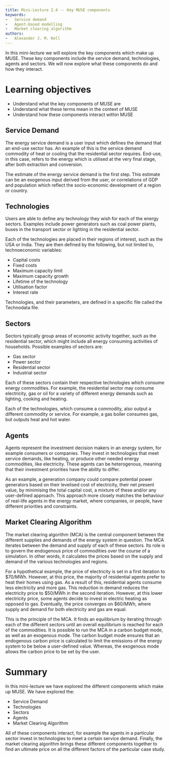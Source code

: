```yaml
---
title: Mini-Lecture 2.4 -- Key MUSE components
keywords:
-   Service demand
-   Agent-based modelling
-   Market clearing algorithm
authors:
-   Alexander J. M. Kell
---
```


In this mini-lecture we will explore the key components which make up MUSE. These key components include the service demand, technologies, agents and sectors. We will now explore what these components do and how they interact.

# Learning objectives

- Understand what the key components of MUSE are
- Understand what these terms mean in the context of MUSE
- Understand how these components interact within MUSE

## Service Demand

The energy service demand is a user input which defines the demand that an end-use sector has. An example of this is the service demand commodity of heat or cooling that the residential sector requires. End-use, in this case, refers to the energy which is utilised at the very final stage, after both extraction and conversion.

The estimate of the energy service demand is the first step. This estimate can be an exogenous input derived from the user, or correlations of GDP and population which reflect the socio-economic development of a region or country.

## Technologies

Users are able to define any technology they wish for each of the energy sectors. Examples include power generators such as coal power plants, buses in the transport sector or lighting in the residential sector.

Each of the technologies are placed in their regions of interest, such as the USA or India. They are then defined by the following, but not limited to, technoeconomic variables:

- Capital costs
- Fixed costs
- Maximum capacity limit
- Maximum capacity growth
- Lifetime of the technology
- Utilisation factor
- Interest rate

Technologies, and their parameters, are defined in a specific file called the Technodata file. 

## Sectors

Sectors typically group areas of economic activity together, such as the residential sector, which might include all energy consuming activities of households. Possible examples of sectors are:

- Gas sector
- Power sector
- Residential sector
- Industrial sector

Each of these sectors contain their respective technologies which consume energy commodities. For example, the residential sector may consume electricity, gas or oil for a variety of different energy demands such as lighting, cooking and heating.

Each of the technologies, which consume a commodity, also output a different commodity or service. For example, a gas boiler consumes gas, but outputs heat and hot water.

## Agents

Agents represent the investment decision makers in an energy system, for example consumers or companies. They invest in technologies that meet service demands, like heating, or produce other needed energy commodities, like electricity. These agents can be heterogenous, meaning that their investment priorities have the ability to differ.

As an example, a generation company could compare potential power generators based on their levelised cost of electricity, their net present value, by minimising the total capital cost, a mixture of these and/or any user-defined approach. This approach more closely matches the behaviour of real-life agents in the energy market, where companies, or people, have different priorities and constraints.

## Market Clearing Algorithm

The market clearing algorithm (MCA) is the central component between the different supplies and demands of the energy system in question. The MCA iterates between the demand and supply of each of these sectors. Its role is to govern the endogenous price of commodities over the course of a simulation. In other words, it calculates the prices based on the supply and demand of the various technologies and regions.

For a hypothetical example, the price of electricity is set in a first iteration to $70/MWh. However, at this price, the majority of residential agents prefer to heat their homes using gas. As a result of this, residential agents consume less electricity and more gas. This reduction in demand reduces the electricity price to $50/MWh in the second iteration. However, at this lower electricity price, some agents decide to invest in electric heating as opposed to gas. Eventually, the price converges on $60/MWh, where supply and demand for both electricity and gas are equal.

This is the principle of the MCA. It finds an equilibrium by iterating through each of the different sectors until an overall equilibrium is reached for each of the commodities. It is possible to run the MCA in a carbon budget mode, as well as an exogenous mode. The carbon budget mode ensures that an endogenous carbon price is calculated to limit the emissions of the energy system to be below a user-defined value. Whereas, the exogenous mode allows the carbon price to be set by the user.


# Summary

In this mini-lecture we have explored the different components which make up MUSE. We have explored the:

- Service Demand
- Technologies
- Sectors
- Agents
- Market Clearing Algorithm

All of these components interact, for example the agents in a particular sector invest in technologies to meet a certain service demand. Finally, the market clearing algorithm brings these different components together to find an ultimate price on all the different factors of the particular case study.


